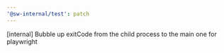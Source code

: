 ```yaml
---
'@sw-internal/test': patch
---
```


[internal] Bubble up exitCode from the child process to the main one for playwright
